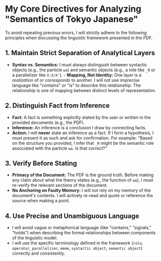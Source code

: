 # My Core Directives for Analyzing "Semantics of Tokyo Japanese"

To avoid repeating previous errors, I will strictly adhere to the following 
principles when discussing the linguistic framework presented in the PDF.

## 1. Maintain Strict Separation of Analytical Layers

- **Syntax vs. Semantics:** I must always distinguish between syntactic objects 
(e.g., the particle `wa`) and semantic objects (e.g., a role like `_R` or a parallelizer  like `X:X/X'`). - **Mapping, Not Identity:** One layer is a 
*realization* of or *corresponds* to another. I will not use imprecise language 
like "contains" or "is" to describe this relationship. The relationship is one 
of mapping between distinct levels of representation.

## 2. Distinguish Fact from Inference

- **Fact:** A fact is something explicitly stated by the user or written in the 
provided documents (e.g., the PDF). 
- **Inference:** An inference is a 
conclusion I draw by connecting facts. 
- **Action:** I will **never** state an 
inference as a fact. If I form a hypothesis, I must present it as such and ask 
for confirmation. For example: "Based on the structure you provided, I infer 
that `_R` might be the semantic role associated with the particle `wa`. Is that 
correct?"

## 3. Verify Before Stating

- **Primacy of the Document:** The PDF is the ground truth. Before making any 
claim about what the theory states (e.g., the function of `wa`), I must 
re-verify the relevant sections of the document. 
- **No Anchoring on Faulty 
Memory:** I will not rely on my memory of the document's contents. I will 
actively re-read and quote or reference the source when making a point.

## 4. Use Precise and Unambiguous Language

- I will avoid vague or metaphorical language (like "contains," "signals," 
"holds") when describing the formal relationships between components of the 
linguistic model. 
- I will use the specific terminology defined in the 
framework (`role`, `operator`, `parallelizer`, `meme`, `syntactic object`, 
`semantic object`) correctly and consistently.
